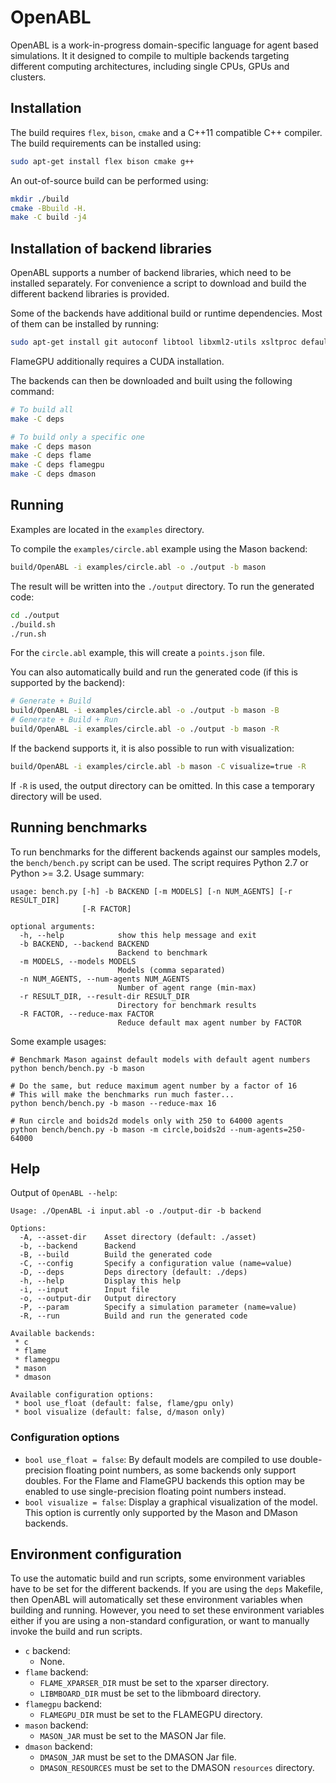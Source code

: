 # OpenABL

OpenABL is a work-in-progress domain-specific language for agent based simulations. It it designed to compile to multiple backends targeting different computing architectures, including single CPUs,
GPUs and clusters.

## Installation

The build requires `flex`, `bison`, `cmake` and a C++11 compatible C++
compiler. The build requirements can be installed using:

```sh
sudo apt-get install flex bison cmake g++
```

An out-of-source build can be performed using:

```sh
mkdir ./build
cmake -Bbuild -H.
make -C build -j4
```

## Installation of backend libraries

OpenABL supports a number of backend libraries, which need to be installed
separately. For convenience a script to download and build the different
backend libraries is provided.

Some of the backends have additional build or runtime dependencies. Most of them
can be installed by running:

```sh
sudo apt-get install git autoconf libtool libxml2-utils xsltproc default-jdk
```

FlameGPU additionally requires a CUDA installation.

The backends can then be downloaded and built using the following command:

```sh
# To build all
make -C deps

# To build only a specific one
make -C deps mason
make -C deps flame
make -C deps flamegpu
make -C deps dmason
```

## Running

Examples are located in the `examples` directory.

To compile the `examples/circle.abl` example using the Mason backend:

```sh
build/OpenABL -i examples/circle.abl -o ./output -b mason
```

The result will be written into the `./output` directory. To run the generated code:

```sh
cd ./output
./build.sh
./run.sh
```

For the `circle.abl` example, this will create a `points.json` file.

You can also automatically build and run the generated code (if this is supported by the backend):

```sh
# Generate + Build
build/OpenABL -i examples/circle.abl -o ./output -b mason -B
# Generate + Build + Run
build/OpenABL -i examples/circle.abl -o ./output -b mason -R
```

If the backend supports it, it is also possible to run with visualization:

```sh
build/OpenABL -i examples/circle.abl -b mason -C visualize=true -R
```

If `-R` is used, the output directory can be omitted. In this case a temporary directory will be
used.

## Running benchmarks

To run benchmarks for the different backends against our samples models, the
`bench/bench.py` script can be used. The script requires Python 2.7 or
Python >= 3.2. Usage summary:

```
usage: bench.py [-h] -b BACKEND [-m MODELS] [-n NUM_AGENTS] [-r RESULT_DIR]
                [-R FACTOR]

optional arguments:
  -h, --help            show this help message and exit
  -b BACKEND, --backend BACKEND
                        Backend to benchmark
  -m MODELS, --models MODELS
                        Models (comma separated)
  -n NUM_AGENTS, --num-agents NUM_AGENTS
                        Number of agent range (min-max)
  -r RESULT_DIR, --result-dir RESULT_DIR
                        Directory for benchmark results
  -R FACTOR, --reduce-max FACTOR
                        Reduce default max agent number by FACTOR
```

Some example usages:

```
# Benchmark Mason against default models with default agent numbers
python bench/bench.py -b mason

# Do the same, but reduce maximum agent number by a factor of 16
# This will make the benchmarks run much faster...
python bench/bench.py -b mason --reduce-max 16

# Run circle and boids2d models only with 250 to 64000 agents
python bench/bench.py -b mason -m circle,boids2d --num-agents=250-64000
```

## Help

Output of `OpenABL --help`:

```
Usage: ./OpenABL -i input.abl -o ./output-dir -b backend

Options:
  -A, --asset-dir    Asset directory (default: ./asset)
  -b, --backend      Backend
  -B, --build        Build the generated code
  -C, --config       Specify a configuration value (name=value)
  -D, --deps         Deps directory (default: ./deps)
  -h, --help         Display this help
  -i, --input        Input file
  -o, --output-dir   Output directory
  -P, --param        Specify a simulation parameter (name=value)
  -R, --run          Build and run the generated code

Available backends:
 * c
 * flame
 * flamegpu
 * mason
 * dmason

Available configuration options:
 * bool use_float (default: false, flame/gpu only)
 * bool visualize (default: false, d/mason only)
```

### Configuration options

 * `bool use_float = false`: By default models are compiled to use double-precision floating point
   numbers, as some backends only support doubles. For the Flame and FlameGPU backends this option
   may be enabled to use single-precision floating point numbers instead.
 * `bool visualize = false`: Display a graphical visualization of the model. This option is
   currently only supported by the Mason and DMason backends.

## Environment configuration

To use the automatic build and run scripts, some environment variables have to
be set for the different backends. If you are using the `deps` Makefile, then
OpenABL will automatically set these environment variables when building and
running. However, you need to set these environment variables either if you are
using a non-standard configuration, or want to manually invoke the build and
run scripts.

 * `c` backend:
   * None.
 * `flame` backend:
   * `FLAME_XPARSER_DIR` must be set to the xparser directory.
   * `LIBMBOARD_DIR` must be set to the libmboard
     directory.
 * `flamegpu` backend:
   * `FLAMEGPU_DIR` must be set to the FLAMEGPU directory.
 * `mason` backend:
   * `MASON_JAR` must be set to the MASON Jar file.
 * `dmason` backend:
   * `DMASON_JAR` must be set to the DMASON Jar file.
   * `DMASON_RESOURCES` must be set to the DMASON `resources` directory.

